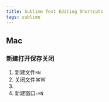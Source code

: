 ```yaml
---
title: Sublime Text Editing Shortcuts
tags: sublime
---
```


 ## Mac

 ### 新建打开保存关闭

1. 新建文件`⌘N`
2. 关闭文件⌘W
3. 
2. 新建窗口`⇧⌘N`